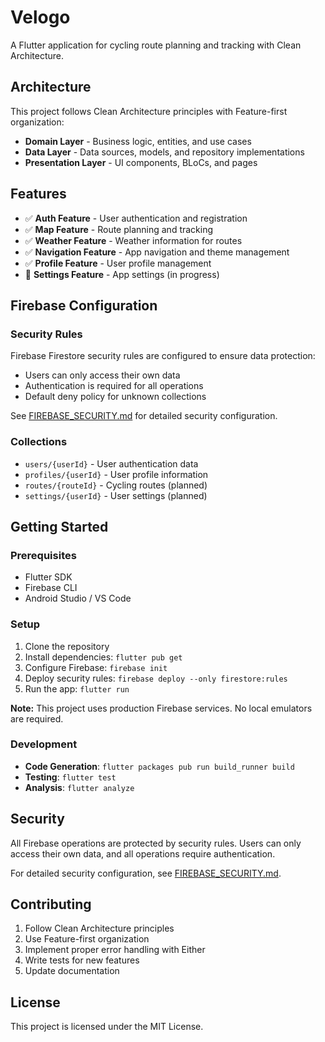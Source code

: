 # Velogo

A Flutter application for cycling route planning and tracking with Clean Architecture.

## Architecture

This project follows Clean Architecture principles with Feature-first organization:

- **Domain Layer** - Business logic, entities, and use cases
- **Data Layer** - Data sources, models, and repository implementations
- **Presentation Layer** - UI components, BLoCs, and pages

## Features

- ✅ **Auth Feature** - User authentication and registration
- ✅ **Map Feature** - Route planning and tracking
- ✅ **Weather Feature** - Weather information for routes
- ✅ **Navigation Feature** - App navigation and theme management
- ✅ **Profile Feature** - User profile management
- 🔄 **Settings Feature** - App settings (in progress)

## Firebase Configuration

### Security Rules

Firebase Firestore security rules are configured to ensure data protection:

- Users can only access their own data
- Authentication is required for all operations
- Default deny policy for unknown collections

See [FIREBASE_SECURITY.md](FIREBASE_SECURITY.md) for detailed security configuration.

### Collections

- `users/{userId}` - User authentication data
- `profiles/{userId}` - User profile information
- `routes/{routeId}` - Cycling routes (planned)
- `settings/{userId}` - User settings (planned)

## Getting Started

### Prerequisites

- Flutter SDK
- Firebase CLI
- Android Studio / VS Code

### Setup

1. Clone the repository
2. Install dependencies: `flutter pub get`
3. Configure Firebase: `firebase init`
4. Deploy security rules: `firebase deploy --only firestore:rules`
5. Run the app: `flutter run`

**Note:** This project uses production Firebase services. No local emulators are required.

### Development

- **Code Generation**: `flutter packages pub run build_runner build`
- **Testing**: `flutter test`
- **Analysis**: `flutter analyze`

## Security

All Firebase operations are protected by security rules. Users can only access their own data, and all operations require authentication.

For detailed security configuration, see [FIREBASE_SECURITY.md](FIREBASE_SECURITY.md).

## Contributing

1. Follow Clean Architecture principles
2. Use Feature-first organization
3. Implement proper error handling with Either
4. Write tests for new features
5. Update documentation

## License

This project is licensed under the MIT License.
